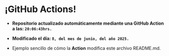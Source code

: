 # ¡GitHub Actions!
* **Repositorio actualizado automáticamente mediante una GitHub Action a las: `20:06:43hrs.`**
* **Modificado el día: `8, del mes de junio, del año 2025.`**

* Ejemplo sencillo de cómo la **Action** modifica este archivo README.md.
